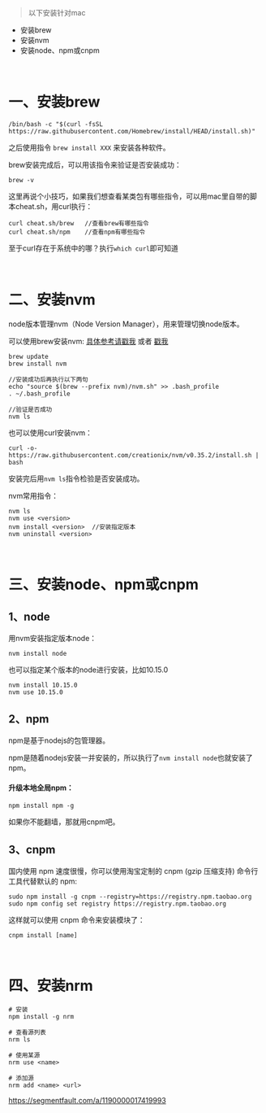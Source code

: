 >以下安装针对mac

- 安装brew
- 安装nvm
- 安装node、npm或cnpm

<br>

# 一、安装brew

```shell
/bin/bash -c "$(curl -fsSL https://raw.githubusercontent.com/Homebrew/install/HEAD/install.sh)"
```
之后使用指令 `brew install XXX` 来安装各种软件。

brew安装完成后，可以用该指令来验证是否安装成功：
```shell
brew -v
```

这里再说个小技巧，如果我们想查看某类包有哪些指令，可以用mac里自带的脚本cheat.sh，用curl执行：
```shell
curl cheat.sh/brew   //查看brew有哪些指令
curl cheat.sh/npm    //查看npm有哪些指令
```
至于curl存在于系统中的哪？执行`which curl`即可知道

<br>

# 二、安装nvm

node版本管理nvm（Node Version Manager），用来管理切换node版本。

可以使用brew安装nvm: [具体参考请戳我](https://juejin.cn/post/6844904036865409031) 或者 [戳我](https://www.jianshu.com/p/bdbc51fa8ce6)
```shell
brew update
brew install nvm

//安装成功后再执行以下两句
echo "source $(brew --prefix nvm)/nvm.sh" >> .bash_profile
. ~/.bash_profile

//验证是否成功
nvm ls 
```
也可以使用curl安装nvm：
```shell
curl -o- https://raw.githubusercontent.com/creationix/nvm/v0.35.2/install.sh | bash
```

安装完后用`nvm ls`指令检验是否安装成功。

nvm常用指令：
```shell
nvm ls
nvm use <version> 
nvm install <version>  //安装指定版本
nvm uninstall <version>
```

<br>

# 三、安装node、npm或cnpm

## 1、node
用nvm安装指定版本node：
```shell
nvm install node
```

也可以指定某个版本的node进行安装，比如10.15.0
```shell
nvm install 10.15.0
nvm use 10.15.0
```

## 2、npm 
npm是基于nodejs的包管理器。

npm是随着nodejs安装一并安装的，所以执行了`nvm install node`也就安装了npm。

#### 升级本地全局npm：
```shell
npm install npm -g
```

如果你不能翻墙，那就用cnpm吧。

## 3、cnpm

国内使用 npm 速度很慢，你可以使用淘宝定制的 cnpm (gzip 压缩支持) 命令行工具代替默认的 npm:

```shell
sudo npm install -g cnpm --registry=https://registry.npm.taobao.org
sudo npm config set registry https://registry.npm.taobao.org
```
这样就可以使用 cnpm 命令来安装模块了：

```shell
cnpm install [name]
```

<br>

# 四、安装nrm

```shell
# 安装
npm install -g nrm

# 查看源列表
nrm ls

# 使用某源
nrm use <name>

# 添加源
nrm add <name> <url>
```
https://segmentfault.com/a/1190000017419993




